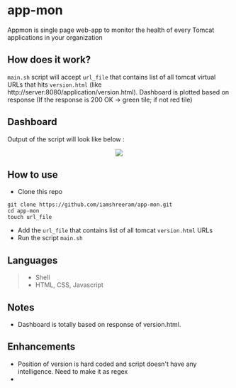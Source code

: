 # app-mon
Appmon is single page web-app to monitor the health of every Tomcat applications in your organization

## How does it work?
`main.sh` script will accept `url_file` that contains list of all tomcat virtual URLs that hits `version.html` (like http://server:8080/application/version.html). Dashboard is plotted based on response (If the response is 200 OK -> green tile; if not red tile)

##  Dashboard
Output of the script will look like below :

<p align="center">
    <a href="#">
        <img src="https://cdn.rawgit.com/iamshreeram/app-mon/master/AppStatus.png" />
    </a>
    <br>
</p>

## How to use

* Clone this repo 
```
git clone https://github.com/iamshreeram/app-mon.git
cd app-mon
touch url_file
```
* Add the `url_file` that contains list of all tomcat `version.html` URLs 
* Run the script `main.sh`


## Languages
> * Shell
> * HTML, CSS, Javascript 

## Notes 
* Dashboard is totally based on response of version.html.

 
## Enhancements
* Position of version is hard coded and script doesn't have any intelligence. Need to make it as regex
* 

